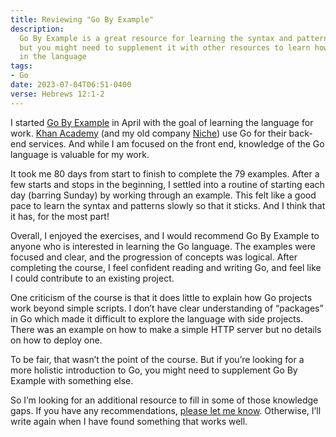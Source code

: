 ```yaml
---
title: Reviewing "Go By Example"
description:
  Go By Example is a great resource for learning the syntax and patterns of Go,
  but you might need to supplement it with other resources to learn how to work
  in the language
tags:
- Go
date: 2023-07-04T06:51-0400
verse: Hebrews 12:1-2
---
```


I started [Go By Example](https://gobyexample.com/) in April with the goal of
learning the language for work. [Khan Academy](https://khanacademy.org) (and my
old company [Niche](https://niche.com)) use Go for their back-end services. And
while I am focused on the front end, knowledge of the Go language is valuable
for my work.

It took me 80 days from start to finish to complete the 79 examples. After a few
starts and stops in the beginning, I settled into a routine of starting each day
(barring Sunday) by working through an example. This felt like a good pace to
learn the syntax and patterns slowly so that it sticks. And I think that it has,
for the most part!

Overall, I enjoyed the exercises, and I would recommend Go By Example to anyone
who is interested in learning the Go language. The examples were focused and
clear, and the progression of concepts was logical. After completing the course,
I feel confident reading and writing Go, and feel like I could contribute to an
existing project.

One criticism of the course is that it does little to explain how Go projects
work beyond simple scripts. I don’t have clear understanding of “packages” in Go
which made it difficult to explore the language with side projects. There was an
example on how to make a simple HTTP server but no details on how to deploy one.

To be fair, that wasn’t the point of the course. But if you’re looking for a
more holistic introduction to Go, you might need to supplement Go By Example
with something else.

So I’m looking for an additional resource to fill in some of those knowledge
gaps. If you have any recommendations, [please let me
know](mailto:sean@seanmcp.com?subject=Go%20Resources). Otherwise, I’ll write again
when I have found something that works well.
